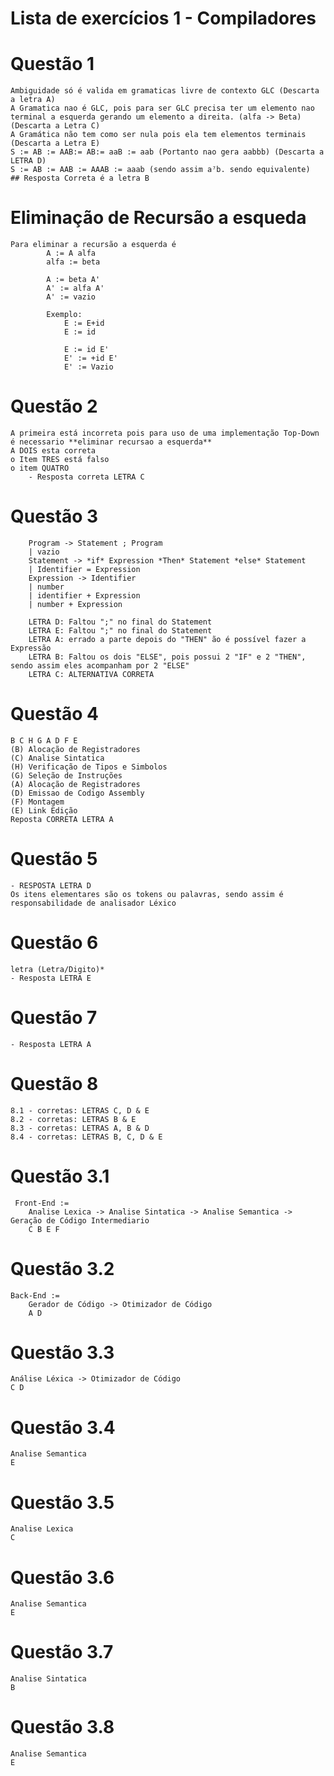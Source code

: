 # Lista de exercícios 1 - Compiladores


# Questão 1

    Ambiguidade só é valida em gramaticas livre de contexto GLC (Descarta a letra A)
    A Gramatica nao é GLC, pois para ser GLC precisa ter um elemento nao terminal a esquerda gerando um elemento a direita. (alfa -> Beta) (Descarta a Letra C)
    A Gramática não tem como ser nula pois ela tem elementos terminais (Descarta a Letra E)
    S := AB := AAB:= AB:= aaB := aab (Portanto nao gera aabbb) (Descarta a LETRA D)
    S := AB := AAB := AAAB := aaab (sendo assim a⁷b. sendo equivalente)
    ## Resposta Correta é a letra B

# Eliminação de Recursão a esqueda
    Para eliminar a recursão a esquerda é
            A := A alfa
            alfa := beta
            
            A := beta A'
            A' := alfa A'
            A' := vazio

            Exemplo:
                E := E+id
                E := id

                E := id E'
                E' := +id E'
                E' := Vazio

# Questão 2

    A primeira está incorreta pois para uso de uma implementação Top-Down é necessario **eliminar recursao a esquerda** 
    A DOIS esta correta
    o Item TRES está falso
    o item QUATRO 
        - Resposta correta LETRA C

# Questão 3

        Program -> Statement ; Program
        | vazio
        Statement -> *if* Expression *Then* Statement *else* Statement
        | Identifier = Expression
        Expression -> Identifier
        | number
        | identifier + Expression
        | number + Expression

        LETRA D: Faltou ";" no final do Statement
        LETRA E: Faltou ";" no final do Statement
        LETRA A: errado a parte depois do "THEN" ão é possível fazer a Expressão
        LETRA B: Faltou os dois "ELSE", pois possui 2 "IF" e 2 "THEN", sendo assim eles acompanham por 2 "ELSE"
        LETRA C: ALTERNATIVA CORRETA

# Questão 4

    B C H G A D F E
    (B) Alocação de Registradores
    (C) Analise Sintatica
    (H) Verificação de Tipos e Simbolos
    (G) Seleção de Instruções
    (A) Alocação de Registradores
    (D) Emissao de Codigo Assembly
    (F) Montagem
    (E) Link Edição
    Reposta CORRETA LETRA A

# Questão 5

    - RESPOSTA LETRA D
    Os itens elementares são os tokens ou palavras, sendo assim é responsabilidade de analisador Léxico

# Questão 6

    letra (Letra/Digito)*
    - Resposta LETRA E

# Questão 7

    - Resposta LETRA A

# Questão 8

    8.1 - corretas: LETRAS C, D & E
    8.2 - corretas: LETRAS B & E
    8.3 - corretas: LETRAS A, B & D
    8.4 - corretas: LETRAS B, C, D & E

# Questão 3.1

     Front-End := 
        Analise Lexica -> Analise Sintatica -> Analise Semantica -> Geração de Código Intermediario
        C B E F

# Questão 3.2

    Back-End :=
        Gerador de Código -> Otimizador de Código
        A D

# Questão 3.3

    Análise Léxica -> Otimizador de Código
    C D

# Questão 3.4

    Analise Semantica
    E

# Questão 3.5

    Analise Lexica
    C
    
# Questão 3.6

    Analise Semantica
    E

# Questão 3.7

    Analise Sintatica
    B

# Questão 3.8

    Analise Semantica
    E